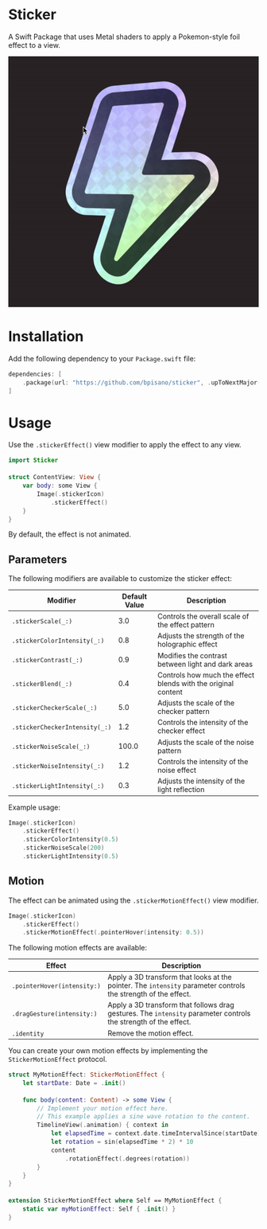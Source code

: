 # Sticker

A Swift Package that uses Metal shaders to apply a Pokemon-style foil effect to a view.

![Mouse cursor moving over a sticker effect](.github/images/effect.gif)

# Installation

Add the following dependency to your `Package.swift` file:

```swift
dependencies: [
    .package(url: "https://github.com/bpisano/sticker", .upToNextMajor(from: "0.1.0"))
]
```

# Usage

Use the `.stickerEffect()` view modifier to apply the effect to any view.

```swift
import Sticker

struct ContentView: View {
    var body: some View {
        Image(.stickerIcon)
            .stickerEffect()
    }
}
```

By default, the effect is not animated.

## Parameters

The following modifiers are available to customize the sticker effect:

| Modifier | Default Value | Description |
|----------|---------------|-------------|
| `.stickerScale(_:)` | 3.0 | Controls the overall scale of the effect pattern |
| `.stickerColorIntensity(_:)` | 0.8 | Adjusts the strength of the holographic effect |
| `.stickerContrast(_:)` | 0.9 | Modifies the contrast between light and dark areas |
| `.stickerBlend(_:)` | 0.4 | Controls how much the effect blends with the original content |
| `.stickerCheckerScale(_:)` | 5.0 | Adjusts the scale of the checker pattern |
| `.stickerCheckerIntensity(_:)` | 1.2 | Controls the intensity of the checker effect |
| `.stickerNoiseScale(_:)` | 100.0 | Adjusts the scale of the noise pattern |
| `.stickerNoiseIntensity(_:)` | 1.2 | Controls the intensity of the noise effect |
| `.stickerLightIntensity(_:)` | 0.3 | Adjusts the intensity of the light reflection |

Example usage:

```swift
Image(.stickerIcon)
    .stickerEffect()
    .stickerColorIntensity(0.5)
    .stickerNoiseScale(200)
    .stickerLightIntensity(0.5)
```

## Motion

The effect can be animated using the `.stickerMotionEffect()` view modifier.

```swift
Image(.stickerIcon)
    .stickerEffect()
    .stickerMotionEffect(.pointerHover(intensity: 0.5))
```

The following motion effects are available:

| Effect | Description |
| --- | --- |
| `.pointerHover(intensity:)` | Apply a 3D transform that looks at the pointer. The `intensity` parameter controls the strength of the effect. |
| `.dragGesture(intensity:)` | Apply a 3D transform that follows drag gestures. The `intensity` parameter controls the strength of the effect. |
| `.identity` | Remove the motion effect. |

You can create your own motion effects by implementing the `StickerMotionEffect` protocol.

```swift
struct MyMotionEffect: StickerMotionEffect {
    let startDate: Date = .init()

    func body(content: Content) -> some View {
        // Implement your motion effect here.
        // This example applies a sine wave rotation to the content.
        TimelineView(.animation) { context in
            let elapsedTime = context.date.timeIntervalSince(startDate)
            let rotation = sin(elapsedTime * 2) * 10
            content
                .rotationEffect(.degrees(rotation))
        }
    }
}

extension StickerMotionEffect where Self == MyMotionEffect {
    static var myMotionEffect: Self { .init() }
}
```

